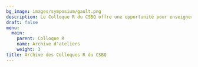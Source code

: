 ```yaml
---
bg_image: images/symposium/gault.png
description: Le Colloque R du CSBQ offre une opportunité pour enseigner et participer à une série d'ateliers R contribués par des membres du CSBQ sur l'application des analyses scientifiques de la biodiversité qui ne sont pas offerts lors de la Série d'ateliers R du CSBQ annuelle.
draft: false
menu:
  main:
    parent: Colloque R
    name: Archive d'ateliers
    weight: 3
title: Archive des Colloques R du CSBQ
---
```


